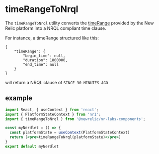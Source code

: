 # timeRangeToNrql

The `timeRangeToNrql` utility converts the [timeRange](https://developer.newrelic.com/components/platform-state-context) provided by the New Relic platform into a NRQL compliant time clause.

For instance, a timeRange structured like this:

```
{
    "timeRange": {
        "begin_time": null,
        "duration": 1800000,
        "end_time": null
    }
}
```
will return a NRQL clause of `SINCE 30 MINUTES AGO`

## example

```jsx
import React, { useContext } from 'react';
import { PlatformStateContext } from 'nr1';
import { timeRangeToNrql } from '@newrelic/nr-labs-components';

const myNerdlet = () => {
  const platformState = useContext(PlatformStateContext)
  return (<pre>timeRangeToNrql(platformState)</pre>)
}
export default myNerdlet
```
